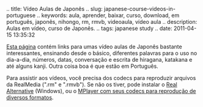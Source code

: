 .. title: Vídeo Aulas de Japonês
.. slug: japanese-course-videos-in-portuguese
.. keywords: aula, aprender, baixar, curso, download, em português, japonês, nihongo, rm, rmvb, videoaula, vídeo aula
.. description: Aulas em vídeo, curso de Japonês.
.. tags: japanese study
.. date: 2011-04-15 13:35:32

[Esta página][aulalinks] contém links para umas vídeo aulas de Japonês bastante interessantes, ensinando desde o básico, diferentes palavras para o uso no dia-a-dia, números, datas, conversação e escrita de hiragana, katakana e até alguns kanji. Outra coisa boa é que estão em Português. <!--teaser_end-->

Para assistir aos vídeos, você precisa dos codecs para reproduzir arquivos da RealMedia (".rm" e ".rmvb"). Se não os tiver, pode instalar o [Real Alternative][realalt] (Windows), ou o [MPlayer com seus codecs para reprodução de diversos formatos][mplayer].


[aulalinks]: http://japaoaishiteru.blogspot.com/2008/09/links-do-curso-no-4shared.html
[realalt]: http://www.baixaki.com.br/download/real-alternative.htm
[mplayer]: http://www.mplayerhq.hu/design7/dload.html
